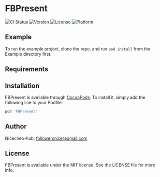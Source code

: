 # FBPresent

[![CI Status](https://img.shields.io/travis/Nicecheo-hub/FBPresent.svg?style=flat)](https://travis-ci.org/Nicecheo-hub/FBPresent)
[![Version](https://img.shields.io/cocoapods/v/FBPresent.svg?style=flat)](https://cocoapods.org/pods/FBPresent)
[![License](https://img.shields.io/cocoapods/l/FBPresent.svg?style=flat)](https://cocoapods.org/pods/FBPresent)
[![Platform](https://img.shields.io/cocoapods/p/FBPresent.svg?style=flat)](https://cocoapods.org/pods/FBPresent)

## Example

To run the example project, clone the repo, and run `pod install` from the Example directory first.

## Requirements

## Installation

FBPresent is available through [CocoaPods](https://cocoapods.org). To install
it, simply add the following line to your Podfile:

```ruby
pod 'FBPresent'
```

## Author

Nicecheo-hub, followersnice@gmail.com

## License

FBPresent is available under the MIT license. See the LICENSE file for more info.

